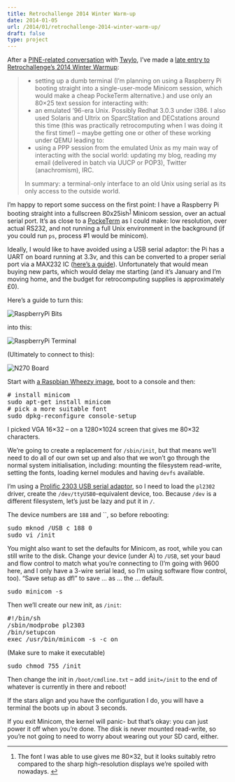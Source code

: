 ```yaml
---
title: Retrochallenge 2014 Winter Warm-up
date: 2014-01-05
url: /2014/01/retrochallenge-2014-winter-warm-up/
draft: false
type: project
---
```

After a [PINE-related conversation][1] with [Twylo][2], I&rsquo;ve made a [late entry to Retrochallenge&rsquo;s 2014 Winter Warmup][3]:

>   * setting up a dumb terminal (I&rsquo;m planning on using a Raspberry Pi booting straight into a single-user-mode Minicom session, which would make a cheap PockeTerm alternative.) and use only an 80&times;25 text session for interacting with:
>   * an emulated &rsquo;96-era Unix. Possibly Redhat 3.0.3 under i386. I also used Solaris and Ultrix on SparcStation and DECstations around this time (this was practically retrocomputing when I was doing it the first time!) &ndash; maybe getting one or other of these working under QEMU leading to:
>   * using a PPP session from the emulated Unix as my main way of interacting with the social world: updating my blog, reading my email (delivered in batch via UUCP or POP3), Twitter (anachromism), IRC.
>
> In summary: a terminal-only interface to an old Unix using serial as its only access to the outside world.

I&rsquo;m happy to report some success on the first point: I have a Raspberry Pi booting straight into a fullscreen 80x25ish<sup id="fnref-1"><a class="footnote-ref" href="#fn-1" rel="footnote">1</a></sup> Minicom session, over an actual serial port. It&rsquo;s as close to a [PockeTerm][4] as I could make: low resolution, over actual RS232, and not running a full Unix environment in the background (if you could run `ps`, process #1 would be minicom).

Ideally, I would like to have avoided using a USB serial adaptor: the Pi has a UART on board running at 3.3v, and this can be converted to a proper serial port via a MAX232 IC ([here&rsquo;s a guide][5]). Unfortunately that would mean buying new parts, which would delay me starting (and it&rsquo;s January and I&rsquo;m moving home, and the budget for retrocomputing supplies is approximately &pound;0).

Here&rsquo;s a guide to turn this:

![RaspberryPi Bits][6]

into this:

![RaspberryPi Terminal][7]

(Ultimately to connect to this):

![N270 Board][8]

Start with [a Raspbian Wheezy image][9], boot to a console and then:

<div class="codehilite">
  <pre><span class="c"># install minicom</span>
sudo apt-get install minicom
<span class="c"># pick a more suitable font</span>
sudo dpkg-reconfigure console-setup
</pre>
</div>

I picked VGA 16&#215;32 &#8211; on a 1280&#215;1024 screen that gives me 80&#215;32 characters.

We&rsquo;re going to create a replacement for `/sbin/init`, but that means we&rsquo;ll need to do all of our own set up and also that we won&rsquo;t go through the normal system initialisation, including: mounting the filesystem read-write, setting the fonts, loading kernel modules and having `devfs` available.

I&rsquo;m using a [Prolific 2303 USB serial adaptor][10], so I need to load the `pl2302` driver, create the `/dev/ttyUSB0`-equivalent device, too. Because `/dev` is a different filesystem, let&rsquo;s just be lazy and put it in `/`.

The device numbers are `188` and ``, so before rebooting:

<div class="codehilite">
  <pre>sudo mknod /USB c 188 0
sudo vi /init
</pre>
</div>

You might also want to set the defaults for Minicom, as root, while you can still write to the disk. Change your device (under A) to `/USB`, set your baud and flow control to match what you&rsquo;re connecting to (I&rsquo;m going with 9600 here, and I only have a 3-wire serial lead, so I&rsquo;m using software flow control, too). &ldquo;Save setup as dfl&rdquo; to save &hellip; as &hellip; the &hellip; default.

<div class="codehilite">
  <pre>sudo minicom -s
</pre>
</div>

Then we&rsquo;ll create our new init, as `/init`:

<div class="codehilite">
  <pre><span class="c">#!/bin/sh</span>
/sbin/modprobe pl2303
/bin/setupcon
<span class="nb">exec</span> /usr/bin/minicom -s -c on
</pre>
</div>

(Make sure to make it executable)

<div class="codehilite">
  <pre>sudo chmod 755 /init
</pre>
</div>

Then change the init in `/boot/cmdline.txt` &#8211; add `init=/init` to the end of whatever is currently in there and reboot!

If the stars align and you have the configuration I do, you will have a terminal the boots up in about 3 seconds.

If you exit Minicom, the kernel will panic- but that&rsquo;s okay: you can just power it off when you&rsquo;re done. The disk is never mounted read-write, so you&rsquo;re not going to need to worry about wearing out your SD card, either.

<div class="footnote">
  <hr />

  <ol>
    <li id="fn-1">
      The font I was able to use gives me 80&#215;32, but it looks suitably retro compared to the sharp high-resolution displays we&rsquo;re spoiled with nowadays.&nbsp;<a class="footnote-backref" href="#fnref-1" rev="footnote" title="Jump back to footnote 1 in the text">&#8617;</a>
    </li>
  </ol>
</div>

 [1]: https://twitter.com/insom/status/419258875758788608
 [2]: https://twitter.com/Twylo
 [3]: http://www.wickensonline.co.uk/retrochallenge-2012sc/2014-winter-warmup-entrants-list/
 [4]: http://www.brielcomputers.com/wordpress/?cat=25
 [5]: http://www.davidhunt.ie/?p=3091
 [6]: https://insm.cf/=/f164d156.png?inline=1
 [7]: https://insm.cf/=/6e19782b.png?inline=1
 [8]: https://insm.cf/=/b7746bbe.png?inline=1
 [9]: http://www.raspberrypi.org/downloads
 [10]: http://www.amazon.co.uk/gp/product/B00425S1H8?ie=UTF8&camp=3194&creative=21330&creativeASIN=B00425S1H8&linkCode=shr&tag=virtuvitri-21&qid=1388954621&sr=8-1&keywords=prolific+2303


